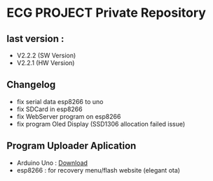 # ECG PROJECT Private Repository
## last version : 
- V2.2.2 (SW Version)
- V2.2.1 (HW Version)

## Changelog
- fix serial data esp8266 to uno
- fix SDCard in esp8266
- fix WebServer program on esp8266
- fix program Oled Display (SSD1306 allocation failed issue)

## Program Uploader Aplication
- Arduino Uno : <a href="https://drive.google.com/drive/folders/1Jd0Euq1-ti-_1vtQXpMNdb4uExqVydhc?usp=sharing" target="_blank">Download</a>
- esp8266     : for recovery menu/flash website (elegant ota)